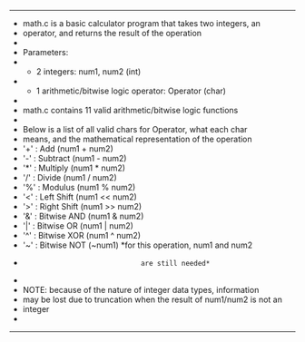  *******************************************************************
 * math.c is a basic calculator program that takes two integers, an
 * operator, and returns the result of the operation
 *
 * Parameters:
 *   - 2 integers: num1, num2 (int)
 *   - 1 arithmetic/bitwise logic operator: Operator (char)
 *
 * math.c contains 11 valid arithmetic/bitwise logic functions
 *
 * Below is a list of all valid chars for Operator, what each char
 * means, and the mathematical representation of the operation
 * '+' :    Add            (num1 + num2)
 * '-' :    Subtract       (num1 - num2)
 * '*' :    Multiply       (num1 * num2)
 * '/' :    Divide         (num1 / num2)
 * '%' :    Modulus        (num1 % num2)
 * '<' :    Left Shift     (num1 << num2)
 * '>' :    Right Shift    (num1 >> num2)
 * '&' :    Bitwise AND    (num1 & num2)
 * '|' :    Bitwise OR     (num1 | num2)
 * '^' :    Bitwise XOR    (num1 ^ num2)
 * '~' :    Bitwise NOT    (~num1) *for this operation, num1 and num2
 *                                  are still needed*
 *
 * NOTE: because of the nature of integer data types, information
 * may be lost due to truncation when the result of num1/num2 is not an
 * integer
 *
 ************************************************************************
